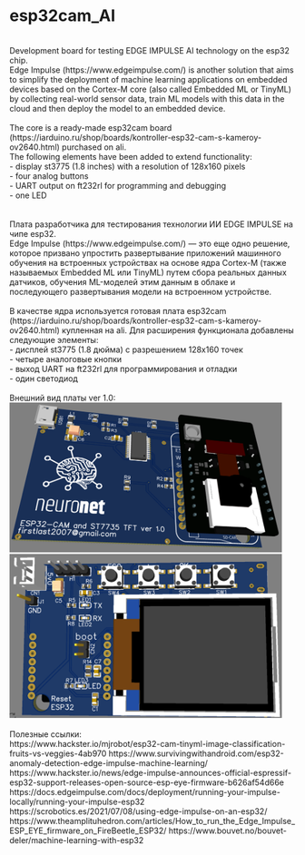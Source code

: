 # esp32cam_AI
<br>
Development board for testing EDGE IMPULSE AI technology on the esp32 chip.<br>
Edge Impulse (https://www.edgeimpulse.com/) is another solution that aims to simplify
the deployment of machine learning applications on embedded devices based on the
Cortex-M core (also called Embedded ML or TinyML) by collecting real-world sensor
data, train ML models with this data in the cloud and then deploy the model to an embedded device.<br>
<br>
The core is a ready-made esp32cam board (https://iarduino.ru/shop/boards/kontroller-esp32-cam-s-kameroy-ov2640.html)
purchased on ali.<br>
The following elements have been added to extend functionality:<br>
- display st3775 (1.8 inches) with a resolution of 128x160 pixels<br>
- four analog buttons <br>
- UART output on ft232rl for programming and debugging <br>
- one LED <br>
<br>
<br>
Плата разработчика для тестирования технологии ИИ EDGE IMPULSE на чипе esp32.<br>
Edge Impulse (https://www.edgeimpulse.com/) — это еще одно решение, которое призвано упростить развертывание приложений
машинного обучения на встроенных устройствах на основе ядра Cortex-M (также называемых Embedded ML или TinyML)
путем сбора реальных данных датчиков, обучения ML-моделей этим данным в облаке и последующего развертывания
модели на встроенном устройстве.<br>

<br>
В качестве ядра используется готовая плата esp32cam (https://iarduino.ru/shop/boards/kontroller-esp32-cam-s-kameroy-ov2640.html) купленная на ali.
Для расширения функционала добавлены следующие элементы:<br>
- дисплей st3775 (1.8 дюйма) с разрешением 128х160 точек<br>
- четыре аналоговые кнопки <br>
- выход UART на ft232rl для программирования и отладки <br>
- один светодиод <br>
<br>
Внешний вид платы ver 1.0: <br>
<img src="https://github.com/pav2000/esp32cam_AI/blob/main/Board/view01.png" width="480" /> <br>
<img src="https://github.com/pav2000/esp32cam_AI/blob/main/Board/view02.png" width="480" /> <br>
<br>
Полезные ссылки:<br>
https://www.hackster.io/mjrobot/esp32-cam-tinyml-image-classification-fruits-vs-veggies-4ab970
https://www.survivingwithandroid.com/esp32-anomaly-detection-edge-impulse-machine-learning/<br>
https://www.hackster.io/news/edge-impulse-announces-official-espressif-esp32-support-releases-open-source-esp-eye-firmware-b626af54d66e<br>
https://docs.edgeimpulse.com/docs/deployment/running-your-impulse-locally/running-your-impulse-esp32<br>
https://scrobotics.es/2021/07/08/using-edge-impulse-on-an-esp32/<br>
https://www.theamplituhedron.com/articles/How_to_run_the_Edge_Impulse_ESP_EYE_firmware_on_FireBeetle_ESP32/
https://www.bouvet.no/bouvet-deler/machine-learning-with-esp32
